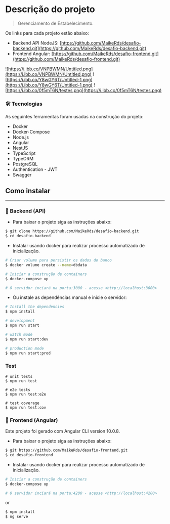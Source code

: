 # Descrição do projeto

> Gerenciamento de Estabelecimento.

Os links para cada projeto estão abaixo:

- Backend API NodeJS: [https://github.com/MaikeRds/desafio-backend.git](https://github.com/MaikeRds/desafio-backend.git)
- Frontend Angular:  [https://github.com/MaikeRds/desafio-frontend.git](https://github.com/MaikeRds/desafio-frontend.git)

![https://i.ibb.co/VNPBWMN/Untitled.png](https://i.ibb.co/VNPBWMN/Untitled.png)
![https://i.ibb.co/Y8wGY6T/Untitled-1.png](https://i.ibb.co/Y8wGY6T/Untitled-1.png)
![https://i.ibb.co/0f5mT6N/testes.png](https://i.ibb.co/0f5mT6N/testes.png)


### 🛠 Tecnologias

As seguintes ferramentas foram usadas na construção do projeto:

- Docker
- Docker-Compose
- Node.js
- Angular
- NestJS
- TypeScript
- TypeORM
- PostgreSQL
- Authentication - JWT
- Swagger

## Como instalar

---

### 🎲 Backend (API)

- Para baixar o projeto siga as instruções abaixo:

```bash
$ git clone https://github.com/MaikeRds/desafio-backend.git
$ cd desafio-backend
```

- Instalar usando docker para realizar processo automatizado de inicialização.

```bash
# Criar volume para persistir os dados do banco
$ docker volume create --name=dbdata

# Iniciar a construção de containers
$ docker-compose up

# O servidor inciará na porta:3000 - acesse <http://localhost:3000>
```

- Ou instale as dependências manual e inicie o servidor:

```bash
# Install the dependencies
$ npm install

# development
$ npm run start

# watch mode
$ npm run start:dev

# production mode
$ npm run start:prod
```

### Test

```
# unit tests
$ npm run test

# e2e tests
$ npm run test:e2e

# test coverage
$ npm run test:cov
```

### 🎲 Frontend (Angular)

Este projeto foi gerado com Angular CLI version 10.0.8.

- Para baixar o projeto siga as instruções abaixo:

```bash
$ git https://github.com/MaikeRds/desafio-frontend.git
$ cd desafio-frontend
```

- Instalar usando docker para realizar processo automatizado de inicialização.

```bash
# Iniciar a construção de containers
$ docker-compose up

# O servidor inciará na porta:4200 - acesse <http://localhost:4200>
```

or

```bash
$ npm install
$ ng serve
```
